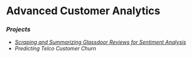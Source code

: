 # Advanced Customer Analytics

### *Projects*

- [*Scraping and Summarizing Glassdoor Reviews for Sentiment Analysis*](https://github.com/sapaladas/msc_data_science/tree/main/q4-advanced_customer_analytics/scraping_and_summarizing_glassdoor_reviews)
- *Predicting Telco Customer Churn*
